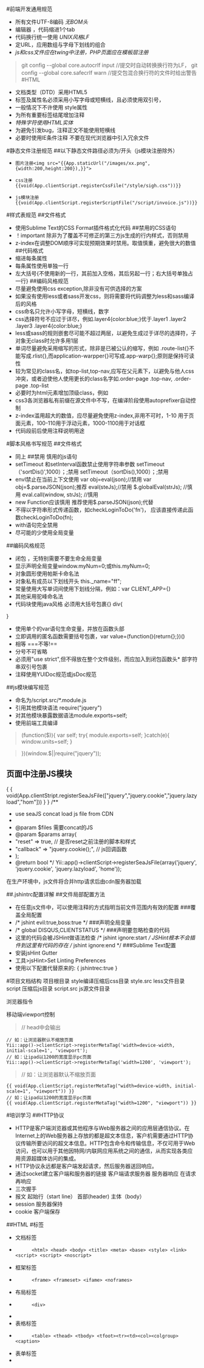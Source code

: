 #前端开发通用规范
* 所有文件UTF-8编码  *无BOM头*
* 编辑器 ，代码缩进1个tab
* 代码换行统一使用 *UNIX风格LF*
* 定URL，应用数组与字母下划线的组合
* *js和css文件应在twing中注册，PHP页面应在模板层注册*
> git config --global core.autocrlf input //提交时自动转换换行符为LF，
> git config --global core.safecrlf warn  //提交包混合换行符的文件时给出警告
#HTML
* 文档类型（DTD）采用HTML5  <!doctype html>
* 标签及属性名必须采用小写字母或短横线，且必须使用双引号，
* 一般情况下不许使用 style属性
* 为所有重要标签结尾增加注释  <!--warpper end-->
* *特殊字符使用HTML实体*
* 为避免引发bug，注释正文不能使用短横线
* 必要时使用IE条件注释 不要在现代浏览器中引入冗余文件

#静态文件注册规范
##以下静态文件路径必须为/开头（js模块注册除外）

*     图片注册<img src="{{App.staticUrl("/images/xx.png",{width:200,height:200}),}}">
*     css注册{{void(App.clientScript.registerCssFile("/style/sigh.css"))}}
*     js模块注册{{void(App.clientScript.registerScriptFile("/script/invoice.js"))}}


#样式表规范
##文件格式
* 使用Sublime Text的CSS Format插件格式化代码
##禁用的CSS语句
* ！important 除非为了覆盖不可修正的第三方js生成的行内样式，否则禁用
* z-index在调整DOM顺序可实现预期效果时禁用。取值慎重，避免很大的数值
##代码格式
* 缩进每条属性
* 每条属性使用单独一行
* 左大括号{不使用新的一行，其前加入空格，其后另起一行；右大括号单独占一行}
##编码风格规范
* 尽量避免使用css exception,除非没有可供选择的方案
* 如果没有使用less或者sass开发css，则将需要将代码调整为less和sass编译后的风格
* css命名只允许小写字母，短横线，数字
* css选择符号不应过于详尽，例如.layer4{color:blue;}优于.layer1 .layer2 .layer3 .layer4{color:blue;}
* less或sass的规则嵌套尽可能不超过两层，以避免生成过于详尽的选择符，子对象无class时允许多用1层
* 单词尽量避免采用缩写的形式，除非是已被公认的缩写，例如 .route-list{}不能写成.rlist{},而application-warpper{}可写成.app-warp{};原则是保持可读性
* 较为常见的class名，如top-list,top-nav,应写在父元素下，以避免与他人css冲突，或者迫使他人使用更长的class名字如.order-page .top-nav, .order-page .top-list
* 必要时为html元素增加顶级class，例如<html class="lang-tw order-page">
* css3各浏览器私有前缀在源文件中不写，在编译阶段使用autoprefixer自动控制
* z-index滥用超大的数值，应尽量避免使用z-index,非用不可时，1-10
用于页面元素，100-110用于浮动元素，1000-1100用于对话框
* 代码段前后使用注释说明用途

#脚本风格书写规范
##文件格式
* 同上
##禁用 慎用的js语句
* setTimeout 和setInterval函数禁止使用字符串参数
	setTimeout（'sortDis()',1000）；;禁用
	setTimeout（sortDis(),1000）；;禁用
* envl禁止在当前上下文使用
  var obj=eval(json);//禁用
  var obj=$.parseJSON(json);推荐
  eval(steJs);//禁用
  $.globalEval(strJs); //慎用 
	eval.call(window, strJs); //慎用
* new Function应该慎用 推荐使用$.parseJSON(json);代替
* 不得以字符串形式传递函数，如checkLoginToDo('fn')，
  应该直接传递此函数checkLoginToDo(fn);
* with语句完全禁用
* 尽可能的少使用全局变量

##编码风格规范
* 闭包 ，无特别需要不要生命全局变量
* 显示声明全局变量window.myNum=0;或this.myNum=0;
* 对象圆形使用帕斯卡命名法 
* 对象私有成员以下划线开头 this._name="ff";
* 常量使用大写单词间使用下划线分隔，例如：var CLIENT_APP={}
* 其他采用驼峰命名法 
* 代码块使用java风格 必须用大括号包裹{} 
  div{

}
* 使用单个的var语句生命变量，并放在函数头部
* 立即调用的匿名函数需要括号包裹，var value=(function(){return{};})()
* 相等 ===不等!==
* 分号不可省略
* 必须用"use strict",但不得放在整个文件级别，而应加入到闭包函数头* 部字符串双引号包裹
* 注释使用YUIDoc规范或jsDoc规范

##js模块编写规范
* 命名为/script.src/*.module.js
* 引用其他模块语法 require("jquery")
* 对其他模块暴露数据语法module.exports=self;
* 使用前端工具编译
>(function($)){
	var self;
	try{
	module.exports=self;
}catch(e){
	window.units=self;
}

>})(window.$||require("jquery"));

## 页面中注册JS模块
{
{
	void(App.clientStript.registerSeaJsFile(["jquery","jquery.cookie","jquery.lazyload","hom"]))
}
}
/**
 *  use seaJS concat load js file from CDN
 *
 * @param $files 需要concat的JS
 * @param $params  array(
 * "reset" => true,  // 是否reset之前注册的脚本和样式
 * "callback" =>  "jquery.cookie();",  // js回调函数
 * );
 * @return bool
 */
Yii::app()->clientScript->registerSeaJsFile(array('jquery', 'jquery.cookie', 'jquery.lazyload', 'home'));

在生产环境中，js文件将合并http请求后由cdn服务器加载

##.jshintrc配置详解
##文件局部配置方法
* 在任意js文件中，可以使用注释的方式指明当前文件范围内有效的配置
###覆盖全局配置
*  /* jshint evil:true,boss:true */
###声明全局变量
* /* global DISQUS,CLIENTSTATUS  */
###声明要忽略检查的代码
* 这里的代码会被JSHint做语法检查
	/*  jshint ignore:start */
JSHint根本不会插件到这里有代码的存在
	/*  jshint ignore:end */
###Sublime Text配置
* 安装jsHint Gutter
* 工具>jsHint>Set Linting Preferences
* 使用以下配置代替原来的:
	{
	jshintrec:true
}

#项目文档结构
项目根目录
style编译压缩后css目录
 style.src less文件目录
script 压缩后js目录
script.src js源文件目录

浏览器指令

移动端viewport控制
>// head中会输出<meta name="viewport" content="XXXXX">

    // 如：让浏览器默认不缩放页面
    Yii::app()->clientScript->registerMetaTag('width=device-width, initial-scale=1', 'viewport');
    // 如：让ipad以1200的宽度显示pc页面
    Yii::app()->clientScript->registerMetaTag('width=1200', 'viewport');

>    // 如：让浏览器默认不缩放页面

    {{ void(App.clientScript.registerMetaTag("width=device-width, initial-scale=1", "viewport")) }}
    // 如：让ipad以1200的宽度显示pc页面
    {{ void(App.clientScript.registerMetaTag("width=1200", "viewport")) }}



#培训学习
##HTTP协议
* HTTP是客户端浏览器或其他程序与Web服务器之间的应用层通信协议。在Internet上的Web服务器上存放的都是超文本信息，客户机需要通过HTTP协议传输所要访问的超文本信息。HTTP包含命令和传输信息，不仅可用于Web访问，也可以用于其他因特网/内联网应用系统之间的通信，从而实现各类应用资源超媒体访问的集成。
* HTTP协议永远都是客户端发起请求，然后服务器送回响应。
* 通过socket建立客户端和服务器的链接  客户端请求服务器 服务器响应 在请求 再响应
* 三次握手 
* 报文 起始行（start line） 首部(header) 主体（body）
* session 服务器保持
* cookie  客户端保存

##HTML
#标签
* 文档标签
* 
			<html> <head> <body> <title> <meta> <base> <style> <link> <script> <script> <noscript>
* 框架标签
* 
			<frame> <frameset> <ifame> <noframes>
*  布局标签 
*  
			<div>
*  
*  表格标签
*  
			<table> <thead> <tbody> <tfoot><tr><td><col><colgroup><caption>

*  表单标签
*    